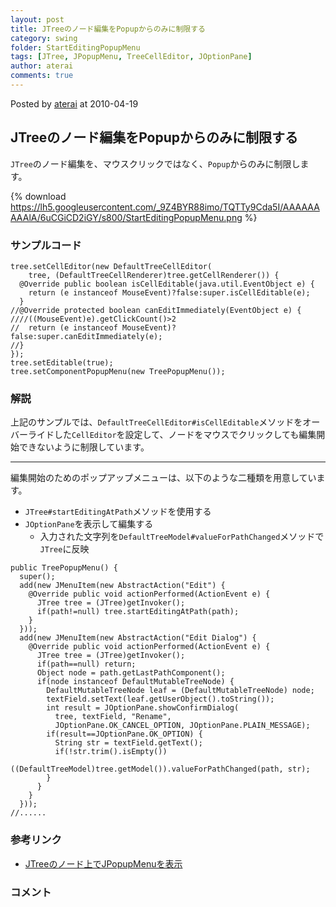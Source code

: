 ```yaml
---
layout: post
title: JTreeのノード編集をPopupからのみに制限する
category: swing
folder: StartEditingPopupMenu
tags: [JTree, JPopupMenu, TreeCellEditor, JOptionPane]
author: aterai
comments: true
---
```


Posted by [aterai](http://terai.xrea.jp/aterai.html) at 2010-04-19

## JTreeのノード編集をPopupからのみに制限する
`JTree`のノード編集を、マウスクリックではなく、`Popup`からのみに制限します。


{% download https://lh5.googleusercontent.com/_9Z4BYR88imo/TQTTy9Cda5I/AAAAAAAAAlA/6uCGiCD2iGY/s800/StartEditingPopupMenu.png %}

### サンプルコード
<pre class="prettyprint"><code>tree.setCellEditor(new DefaultTreeCellEditor(
    tree, (DefaultTreeCellRenderer)tree.getCellRenderer()) {
  @Override public boolean isCellEditable(java.util.EventObject e) {
    return (e instanceof MouseEvent)?false:super.isCellEditable(e);
  }
//@Override protected boolean canEditImmediately(EventObject e) {
////((MouseEvent)e).getClickCount()&gt;2
//  return (e instanceof MouseEvent)?false:super.canEditImmediately(e);
//}
});
tree.setEditable(true);
tree.setComponentPopupMenu(new TreePopupMenu());
</code></pre>

### 解説
上記のサンプルでは、`DefaultTreeCellEditor#isCellEditable`メソッドをオーバーライドした`CellEditor`を設定して、ノードをマウスでクリックしても編集開始できないように制限しています。

- - - -
編集開始のためのポップアップメニューは、以下のような二種類を用意しています。

- `JTree#startEditingAtPath`メソッドを使用する
- `JOptionPane`を表示して編集する
    - 入力された文字列を`DefaultTreeModel#valueForPathChanged`メソッドで`JTree`に反映

<!-- dummy comment line for breaking list -->

<pre class="prettyprint"><code>public TreePopupMenu() {
  super();
  add(new JMenuItem(new AbstractAction("Edit") {
    @Override public void actionPerformed(ActionEvent e) {
      JTree tree = (JTree)getInvoker();
      if(path!=null) tree.startEditingAtPath(path);
    }
  }));
  add(new JMenuItem(new AbstractAction("Edit Dialog") {
    @Override public void actionPerformed(ActionEvent e) {
      JTree tree = (JTree)getInvoker();
      if(path==null) return;
      Object node = path.getLastPathComponent();
      if(node instanceof DefaultMutableTreeNode) {
        DefaultMutableTreeNode leaf = (DefaultMutableTreeNode) node;
        textField.setText(leaf.getUserObject().toString());
        int result = JOptionPane.showConfirmDialog(
          tree, textField, "Rename",
          JOptionPane.OK_CANCEL_OPTION, JOptionPane.PLAIN_MESSAGE);
        if(result==JOptionPane.OK_OPTION) {
          String str = textField.getText();
          if(!str.trim().isEmpty())
            ((DefaultTreeModel)tree.getModel()).valueForPathChanged(path, str);
        }
      }
    }
  }));
//......
</code></pre>

### 参考リンク
- [JTreeのノード上でJPopupMenuを表示](http://terai.xrea.jp/Swing/TreeNodePopupMenu.html)

<!-- dummy comment line for breaking list -->

### コメント
